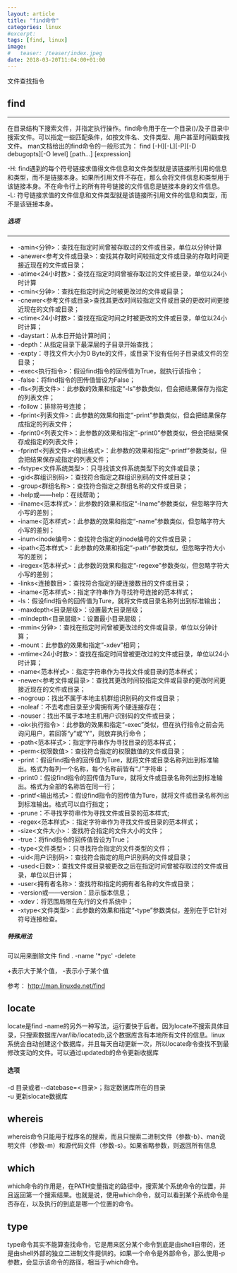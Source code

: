 ```yaml
---
layout: article
title: "find命令"
categories: linux
#excerpt:
tags: [find, linux]
image:
#	teaser: /teaser/index.jpeg
date: 2018-03-20T11:04:00+01:00
---
```


文件查找指令

##  find
---
在目录结构下搜索文件，并指定执行操作。find命令用于在一个目录()/及子目录中搜索文件。可以指定一些匹配条件，如按文件名、文件类型、用户甚至时间戳查找文件。
man文档给出的find命令的一般形式为：
find [-H][-L][-P][-D debugopts][-O level] [path...] [expression]   

-H: find遇到的每个符号链接求值得文件信息和文件类型就是该链接所引用的信息和类型，而不是链接本身。如果所引用文件不存在，那么会将文件信息和类型用于该链接本身。不在命令行上的所有符号链接的文件信息是链接本身的文件信息。  
-L: 符号链接求值的文件信息和文件类型就是该链接所引用文件的信息和类型，而不是该链接本身。

##### 选项  
---
- -amin<分钟>：查找在指定时间曾被存取过的文件或目录，单位以分钟计算
- -anewer<参考文件或目录>：查找其存取时间较指定文件或目录的存取时间更接近现在的文件或目录；
- -atime<24小时数>：查找在指定时间曾被存取过的文件或目录，单位以24小时计算
- -cmin<分钟>：查找在指定时间之时被更改过的文件或目录；  
- -cnewer<参考文件或目录>查找其更改时间较指定文件或目录的更改时间更接近现在的文件或目录；  
- -ctime<24小时数>：查找在指定时间之时被更改的文件或目录，单位以24小时计算；  
- -daystart：从本日开始计算时间；  
- -depth：从指定目录下最深层的子目录开始查找；  
- -expty：寻找文件大小为0   Byte的文件，或目录下没有任何子目录或文件的空目录；  
- -exec<执行指令>：假设find指令的回传值为True，就执行该指令；  
- -false：将find指令的回传值皆设为False；  
- -fls<列表文件>：此参数的效果和指定“-ls”参数类似，但会把结果保存为指定的列表文件；  
- -follow：排除符号连接；   
- -fprint<列表文件>：此参数的效果和指定“-print”参数类似，但会把结果保存成指定的列表文件；   
- -fprint0<列表文件>：此参数的效果和指定“-print0”参数类似，但会把结果保存成指定的列表文件；  
- -fprintf<列表文件><输出格式>：此参数的效果和指定“-printf”参数类似，但会把结果保存成指定的列表文件；  
- -fstype<文件系统类型>：只寻找该文件系统类型下的文件或目录；  
- -gid<群组识别码>：查找符合指定之群组识别码的文件或目录；  
- -group<群组名称>：查找符合指定之群组名称的文件或目录；  
- -help或——help：在线帮助；  
- -ilname<范本样式>：此参数的效果和指定“-lname”参数类似，但忽略字符大小写的差别；  
- -iname<范本样式>：此参数的效果和指定“-name”参数类似，但忽略字符大小写的差别；  
- -inum<inode编号>：查找符合指定的inode编号的文件或目录；  
- -ipath<范本样式>：此参数的效果和指定“-path”参数类似，但忽略字符大小写的差别；  
- -iregex<范本样式>：此参数的效果和指定“-regexe”参数类似，但忽略字符大小写的差别；  
- -links<连接数目>：查找符合指定的硬连接数目的文件或目录；  
- -iname<范本样式>：指定字符串作为寻找符号连接的范本样式；  
- -ls：假设find指令的回传值为Ture，就将文件或目录名称列出到标准输出；  
- -maxdepth<目录层级>：设置最大目录层级；  
- -mindepth<目录层级>：设置最小目录层级；  
- -mmin<分钟>：查找在指定时间曾被更改过的文件或目录，单位以分钟计算；  
- -mount：此参数的效果和指定“-xdev”相同；  
- -mtime<24小时数>：查找在指定时间曾被更改过的文件或目录，单位以24小时计算；  
- -name<范本样式>：指定字符串作为寻找文件或目录的范本样式；  
- -newer<参考文件或目录>：查找其更改时间较指定文件或目录的更改时间更接近现在的文件或目录；  
- -nogroup：找出不属于本地主机群组识别码的文件或目录；  
- -noleaf：不去考虑目录至少需拥有两个硬连接存在；  
- -nouser：找出不属于本地主机用户识别码的文件或目录；  
- -ok<执行指令>：此参数的效果和指定“-exec”类似，但在执行指令之前会先询问用户，若回答“y”或“Y”，则放弃执行命令；  
- -path<范本样式>：指定字符串作为寻找目录的范本样式；  
- -perm<权限数值>：查找符合指定的权限数值的文件或目录；  
- -print：假设find指令的回传值为Ture，就将文件或目录名称列出到标准输出。格式为每列一个名称，每个名称前皆有“./”字符串；  
- -print0：假设find指令的回传值为Ture，就将文件或目录名称列出到标准输出。格式为全部的名称皆在同一行；  
- -printf<输出格式>：假设find指令的回传值为Ture，就将文件或目录名称列出到标准输出。格式可以自行指定；  
- -prune：不寻找字符串作为寻找文件或目录的范本样式;  
- -regex<范本样式>：指定字符串作为寻找文件或目录的范本样式；  
- -size<文件大小>：查找符合指定的文件大小的文件；  
- -true：将find指令的回传值皆设为True；  
- -type<文件类型>：只寻找符合指定的文件类型的文件；  
- -uid<用户识别码>：查找符合指定的用户识别码的文件或目录；  
- -used<日数>：查找文件或目录被更改之后在指定时间曾被存取过的文件或目录，单位以日计算；  
- -user<拥有者名称>：查找符和指定的拥有者名称的文件或目录；  
- -version或——version：显示版本信息；  
- -xdev：将范围局限在先行的文件系统中；  
- -xtype<文件类型>：此参数的效果和指定“-type”参数类似，差别在于它针对符号连接检查。  


##### 特殊用法  
可以用来删除文件 find . -name '*pyc' -delete  

+表示大于某个值， -表示小于某个值  

参考： http://man.linuxde.net/find

## locate
locate是find -name的另外一种写法，运行要快于后者。因为locate不搜索具体目录，只搜索数据库/var/lib/locatedb,这个数据库含有本地所有文件的信息。linux系统会自动创建这个数据库，并且每天自动更新一次，所以locate命令查找不到最修改变动的文件。可以通过updatedb的命令更新收据库


#### 选项  
-d 目录或者--datebase=<目录>；指定数据库所在的目录   
-u 更新slocate数据库 


## whereis
whereis命令只能用于程序名的搜索，而且只搜索二进制文件（参数-b）、man说明文件（参数-m）和源代码文件（参数-s）。如果省略参数，则返回所有信息



## which
which命令的作用是，在PATH变量指定的路径中，搜索某个系统命令的位置，并且返回第一个搜索结果。也就是说，使用which命令，就可以看到某个系统命令是否存在，以及执行的到底是哪一个位置的命令。



## type
type命令其实不能算查找命令，它是用来区分某个命令到底是由shell自带的，还是由shell外部的独立二进制文件提供的。如果一个命令是外部命令，那么使用-p参数，会显示该命令的路径，相当于which命令。

